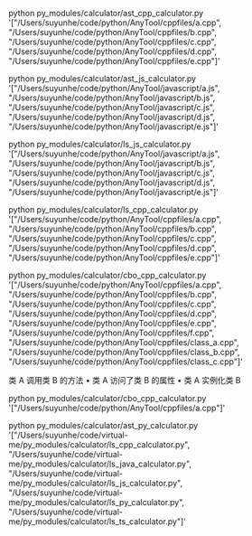 python py_modules/calculator/ast_cpp_calculator.py '["/Users/suyunhe/code/python/AnyTool/cppfiles/a.cpp", "/Users/suyunhe/code/python/AnyTool/cppfiles/b.cpp", "/Users/suyunhe/code/python/AnyTool/cppfiles/c.cpp", "/Users/suyunhe/code/python/AnyTool/cppfiles/d.cpp", "/Users/suyunhe/code/python/AnyTool/cppfiles/e.cpp"]'

python py_modules/calculator/ast_js_calculator.py '["/Users/suyunhe/code/python/AnyTool/javascript/a.js", "/Users/suyunhe/code/python/AnyTool/javascript/b.js", "/Users/suyunhe/code/python/AnyTool/javascript/c.js", "/Users/suyunhe/code/python/AnyTool/javascript/d.js", "/Users/suyunhe/code/python/AnyTool/javascript/e.js"]'

python py_modules/calculator/ls_js_calculator.py '["/Users/suyunhe/code/python/AnyTool/javascript/a.js", "/Users/suyunhe/code/python/AnyTool/javascript/b.js", "/Users/suyunhe/code/python/AnyTool/javascript/c.js", "/Users/suyunhe/code/python/AnyTool/javascript/d.js", "/Users/suyunhe/code/python/AnyTool/javascript/e.js"]'


python py_modules/calculator/ls_cpp_calculator.py '["/Users/suyunhe/code/python/AnyTool/cppfiles/a.cpp", "/Users/suyunhe/code/python/AnyTool/cppfiles/b.cpp", "/Users/suyunhe/code/python/AnyTool/cppfiles/c.cpp", "/Users/suyunhe/code/python/AnyTool/cppfiles/d.cpp", "/Users/suyunhe/code/python/AnyTool/cppfiles/e.cpp"]'

python py_modules/calculator/cbo_cpp_calculator.py '["/Users/suyunhe/code/python/AnyTool/cppfiles/a.cpp", "/Users/suyunhe/code/python/AnyTool/cppfiles/b.cpp", "/Users/suyunhe/code/python/AnyTool/cppfiles/c.cpp", "/Users/suyunhe/code/python/AnyTool/cppfiles/d.cpp", "/Users/suyunhe/code/python/AnyTool/cppfiles/e.cpp", "/Users/suyunhe/code/python/AnyTool/cppfiles/f.cpp", "/Users/suyunhe/code/python/AnyTool/cppfiles/class_a.cpp", "/Users/suyunhe/code/python/AnyTool/cppfiles/class_b.cpp", "/Users/suyunhe/code/python/AnyTool/cppfiles/class_c.cpp"]'


类 A 调用类 B 的方法 • 类 A 访问了类 B 的属性 • 类 A 实例化类 B

python py_modules/calculator/cbo_cpp_calculator.py '["/Users/suyunhe/code/python/AnyTool/cppfiles/a.cpp"]'


python py_modules/calculator/ast_py_calculator.py '["/Users/suyunhe/code/virtual-me/py_modules/calculator/ls_cpp_calculator.py", "/Users/suyunhe/code/virtual-me/py_modules/calculator/ls_java_calculator.py", "/Users/suyunhe/code/virtual-me/py_modules/calculator/ls_js_calculator.py", "/Users/suyunhe/code/virtual-me/py_modules/calculator/ls_py_calculator.py", "/Users/suyunhe/code/virtual-me/py_modules/calculator/ls_ts_calculator.py"]'



